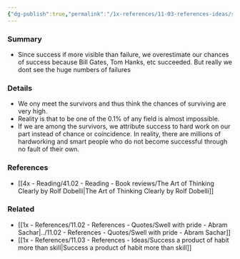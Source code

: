 ```yaml
---
{"dg-publish":true,"permalink":"/1x-references/11-03-references-ideas/survivorship-bias/"}
---
```



### Summary
- Since success if more visible than failure, we overestimate our chances of success because Bill Gates, Tom Hanks, etc succeeded. But really we dont see the huge numbers of failures

### Details
- We ony meet the survivors and thus think the chances of surviving are very high. 
- Reality is that to be one of the 0.1% of any field is almost impossible.
- If we are among the survivors, we attribute success to hard work on our part instead of chance or coincidence. In reality, there are millions of hardworking and smart people who do not become successful through no fault of their own.

### References
- [[4x - Reading/41.02 - Reading - Book reviews/The Art of Thinking Clearly by Rolf Dobelli\|The Art of Thinking Clearly by Rolf Dobelli]]

### Related
- [[1x - References/11.02 - References - Quotes/Swell with pride - Abram Sachar\|../11.02 - References - Quotes/Swell with pride - Abram Sachar]]
- [[1x - References/11.03 - References - Ideas/Success a product of habit more than skill\|Success a product of habit more than skill]]
